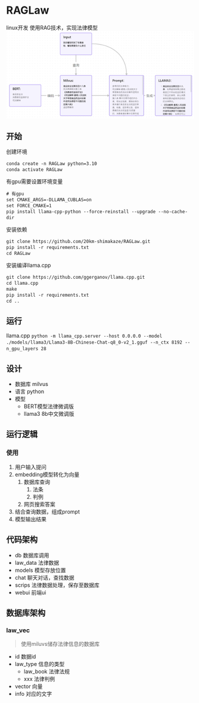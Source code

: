 # RAGLaw

linux开发
使用RAG技术，实现法律模型
![alt text](./data/image.png)
## 开始
创建环境
```
conda create -n RAGLaw python=3.10
conda activate RAGLaw
```
有gpu需要设置环境变量
```
# 有gpu
set CMAKE_ARGS=-DLLAMA_CUBLAS=on
set FORCE_CMAKE=1
pip install llama-cpp-python --force-reinstall --upgrade --no-cache-dir
```


安装依赖

```
git clone https://github.com/20km-shimakaze/RAGLaw.git
pip install -r requirements.txt
cd RAGLaw
```

安装编译llama.cpp
```
git clone https://github.com/ggerganov/llama.cpp.git
cd llama.cpp
make
pip install -r requirements.txt
cd ..
```

## 运行
llama.cpp
`python -m llama_cpp.server --host 0.0.0.0 --model ./models/llama3/Llama3-8B-Chinese-Chat-q8_0-v2_1.gguf --n_ctx 8192 --n_gpu_layers 28`



## 设计
- 数据库 milvus
- 语言 python 
- 模型 
  - BERT模型法律微调版
  - llama3 8b中文微调版

## 运行逻辑
### 使用
1. 用户输入提问
2. embedding模型转化为向量
   1. 数据库查询
      1. 法条
      2. 判例
   2. 网页搜索答案
3. 结合查询数据，组成prompt
4. 模型输出结果

## 代码架构
- db 数据库调用
- law_data 法律数据
- models 模型存放位置
- chat 聊天对话，查找数据
- scrips 法律数据处理，保存至数据库
- webui 前端ui

## 数据库架构
### law_vec
> 使用miluvs储存法律信息的数据库
- id 数据id
- law_type 信息的类型
  - law_book 法律法规
  - xxx 法律判例
- vector 向量
- info 对应的文字
